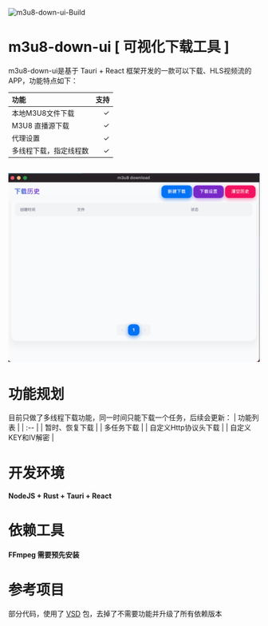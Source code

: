 
![m3u8-down-ui-Build](https://img.shields.io/github/workflow/status/heisir2014/M3U8-Downloader/M3U8-Downloader-Build?style=flat-square)

# m3u8-down-ui [ 可视化下载工具 ]
m3u8-down-ui是基于 Tauri + React 框架开发的一款可以下载、HLS视频流的APP，功能特点如下：

| 功能 | 支持 |
| :-- | --: |
| 本地M3U8文件下载 | ✓ |
| M3U8 直播源下载 | ✓ |
| 代理设置 | ✓ |
| 多线程下载，指定线程数 | ✓ |

<div align="center">
    <br>
    <img width="739" src="https://github.com/chu108/m3u8-down-ui/blob/master/public/m3ui.gif" alt="M3U8-Downloader">
    <br>
</div>

# 功能规划

目前只做了多线程下载功能，同一时间只能下载一个任务，后续会更新：
| 功能列表 |
| :-- | 
| 暂时、恢复下载  |
| 多任务下载 |
| 自定义Http协议头下载 |
| 自定义KEY和IV解密 |

# 开发环境
#### NodeJS + Rust + Tauri + React

# 依赖工具
#### FFmpeg 需要预先安装

# 参考项目
部分代码，使用了 [VSD](https://github.com/clitic/vsd) 包，去掉了不需要功能并升级了所有依赖版本



